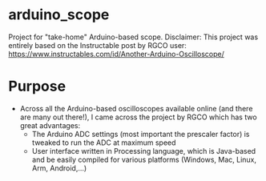 # arduino_scope
Project for "take-home" Arduino-based scope.
Disclaimer: This project was entirely based on the Instructable post by RGCO user: https://www.instructables.com/id/Another-Arduino-Oscilloscope/

# Purpose
* Across all the Arduino-based oscilloscopes available online (and there are many out there!), I came across the project by RGCO which has two great advantages:
  * The Arduino ADC settings (most important the prescaler factor) is tweaked to run the ADC at maximum speed
  * User interface written in Processing language, which is Java-based and be easily compiled for various platforms (Windows, Mac, Linux, Arm, Android,...)
  
